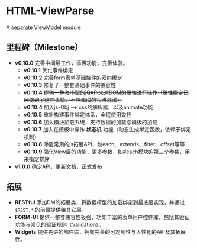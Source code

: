 HTML-ViewParse
==============

A separate ViewModel module

## 里程碑（Milestone）

* **v0.10.0** 完善中间层工作，添置功能，完善体验。
  * **v0.10.1** 优化事件绑定
  * **v0.10.2** 完善form表单基础控件的双向绑定
  * **v0.10.3** 修复了一整套基础事件的兼容性
  * **v0.10.4** ~~提供一整套小型的jQAPI来对DOM的属性进行操作（属性绑定已经做到了这些事情，不应和jQ的写法混淆）~~
  * **v0.10.4** 加入js-Obj ==> css的解析器，以及animate功能
  * **v0.10.5** 重新构建事件绑定体系，全程使用委托
  * **v0.10.6** 加入模块加载系统，支持数据的加载与模板的加载
  * **v0.10.7** 加入在模板中操作 **状态机** 功能（动态生成绑定函数，依赖于绑定机制）
  * **v0.10.8** 添置常用的js拓展API，如each、extends、filter、offset等等
  * **v0.10.9** 强化View层的功能，更多参数，如#each模块的第三个参数，用来指定排序
* **v1.0.0** 确定API，更新文档，正式发布

## 拓展
* **RESTful** 添加DM的拓展类，将数据模型的加载绑定到最底层实现，并通过 `$REST.*` 的前缀提供给其它层。
* **FORM-UI** 提供一整套兼容性极强，功能丰富的表单用户控件库，包括其验证功能与常见的验证规则（Validation）。
* **Widgets** 提供先进的部件库，拥有完善的可定制性与人性化的API及其拓展性。
